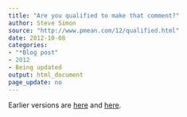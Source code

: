 ```yaml
---
title: "Are you qualified to make that comment?"
author: Steve Simon
source: "http://www.pmean.com/12/qualified.html"
date: 2012-10-08
categories:
- "*Blog post"
- 2012
- Being updated
output: html_document
page_update: no
---
```


Earlier versions are [here][sim1] and [here][sim2].

[sim1]: http://www.pmean.com/12/qualified.html
[sim2]: http://new.pmean.com/qualified-to-comment/
